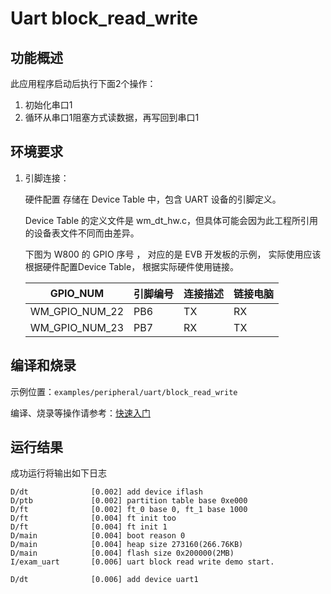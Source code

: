 # Uart block_read_write

## 功能概述

此应用程序启动后执行下面2个操作：

1. 初始化串口1
2. 循环从串口1阻塞方式读数据，再写回到串口1


## 环境要求

1. 引脚连接：

   硬件配置 存储在 Device Table 中，包含 UART 设备的引脚定义。

   Device Table 的定义文件是 wm_dt_hw.c，但具体可能会因为此工程所引用的设备表文件不同而由差异。

   下图为 W800 的 GPIO 序号 ， 对应的是 EVB 开发板的示例， 实际使用应该根据硬件配置Device Table， 根据实际硬件使用链接。

   | GPIO_NUM | 引脚编号 | 连接描述  | 链接电脑 |
   | -------- |-------- | --------- | --------|
   | WM_GPIO_NUM_22 | PB6   | TX   |   RX     |
   | WM_GPIO_NUM_23 | PB7   | RX   |   TX     |

## 编译和烧录

示例位置：`examples/peripheral/uart/block_read_write`

编译、烧录等操作请参考：[快速入门](https://doc.winnermicro.net/w800/zh_CN/latest/get_started/index.html)

## 运行结果

成功运行将输出如下日志

```
D/dt              [0.002] add device iflash
D/ptb             [0.002] partition table base 0xe000
D/ft              [0.002] ft_0 base 0, ft_1 base 1000
D/ft              [0.004] ft init too
D/ft              [0.004] ft init 1
D/main            [0.004] boot reason 0
D/main            [0.004] heap size 273160(266.76KB)
D/main            [0.004] flash size 0x200000(2MB)
I/exam_uart       [0.006] uart block read write demo start.

D/dt              [0.006] add device uart1
```

